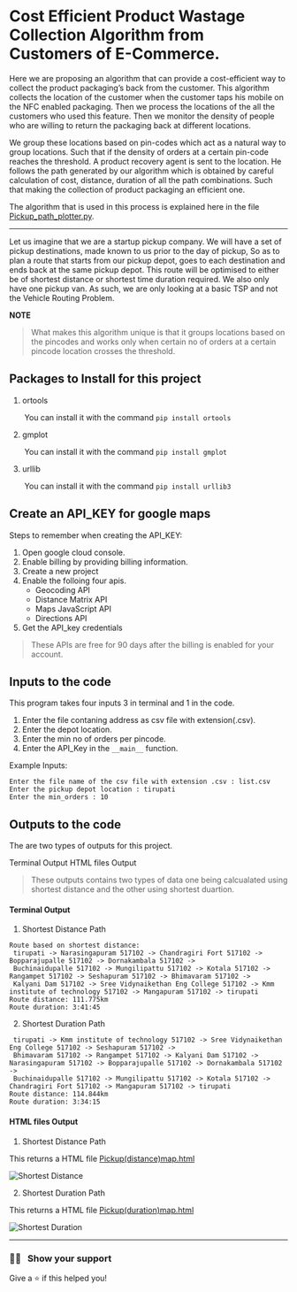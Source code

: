 # Cost Efficient Product Wastage Collection Algorithm from Customers of E-Commerce.

Here we are proposing an algorithm that can provide a cost-efficient way to collect the product packaging’s back from the customer. This algorithm collects the location of the customer when the customer taps his mobile on the NFC enabled packaging. Then we process the locations of the all the customers who used this feature. Then we monitor the density of people who are willing to return the packaging back at different locations.

We group these locations based on pin-codes which act as a natural way to group locations. Such that if the density of orders at a certain pin-code reaches the threshold. A product recovery agent is sent to the location. He follows the path generated by our algorithm which is obtained by careful calculation of cost, distance, duration of all the path combinations. Such that making the collection of product packaging an efficient one.

The algorithm that is used in this process is explained here in the file [Pickup_path_plotter.py](https://github.com/jithendra-varma/Shortest_pickup_path_algorithm_using_python/blob/main/Pickup_path_plotter.py).

---

Let us imagine that we are a startup pickup company. We will have a set of pickup destinations, made known to us prior to the day of pickup, So as to plan a route that starts from our pickup depot, goes to each destination and ends back at the same pickup depot. This route will be optimised to either be of shortest distance or shortest time duration required. We also only have one pickup van. As such, we are only looking at a basic TSP and not the Vehicle Routing Problem.

**NOTE**

> What makes this algorithm unique is that it groups locations based on the pincodes and works only when certain no of orders at a certain pincode location crosses the threshold.

## Packages to Install for this project

1. ortools
 
&nbsp;&nbsp;&nbsp;&nbsp;&nbsp;&nbsp;&nbsp;You can install it with the command `pip install ortools`

2. gmplot

&nbsp;&nbsp;&nbsp;&nbsp;&nbsp;&nbsp;&nbsp;You can install it with the command `pip install gmplot`

3. urllib

&nbsp;&nbsp;&nbsp;&nbsp;&nbsp;&nbsp;&nbsp;You can install it with the command `pip install urllib3`

## Create an API_KEY for google maps

Steps to remember when creating the API_KEY:

1. Open google cloud console.
2. Enable billing by providing billing information.
3. Create a new project
4. Enable the folloing four apis.
    - Geocoding API
    - Distance Matrix API
    - Maps JavaScript API
    - Directions API
5. Get the API_key credentials

> These APIs are free for 90 days after the billing is enabled for your account.

## Inputs to the code

This program takes four inputs 3 in terminal and 1 in the code.

1. Enter the file contaning address as csv file with extension(.csv).
2. Enter the depot location.
3. Enter the min no of orders per pincode.
4. Enter the API_Key in the `__main__` function.

Example Inputs:

```
Enter the file name of the csv file with extension .csv : list.csv
Enter the pickup depot location : tirupati
Enter the min_orders : 10
```

## Outputs to the code

The are two types of outputs for this project.

Terminal Output
HTML files Output

> These outputs contains two types of data one being calcualated using shortest distance and the other using shortest duartion.

#### Terminal Output

1. Shortest Distance Path
```
Route based on shortest distance:
 tirupati -> Narasingapuram 517102 -> Chandragiri Fort 517102 -> Bopparajupalle 517102 -> Dornakambala 517102 -> 
 Buchinaidupalle 517102 -> Mungilipattu 517102 -> Kotala 517102 -> Rangampet 517102 -> Seshapuram 517102 -> Bhimavaram 517102 -> 
 Kalyani Dam 517102 -> Sree Vidynaikethan Eng College 517102 -> Kmm institute of technology 517102 -> Mangapuram 517102 -> tirupati
Route distance: 111.775km
Route duration: 3:41:45
```
2. Shortest Duration Path
```
 tirupati -> Kmm institute of technology 517102 -> Sree Vidynaikethan Eng College 517102 -> Seshapuram 517102 -> 
 Bhimavaram 517102 -> Rangampet 517102 -> Kalyani Dam 517102 -> Narasingapuram 517102 -> Bopparajupalle 517102 -> Dornakambala 517102 -> 
 Buchinaidupalle 517102 -> Mungilipattu 517102 -> Kotala 517102 -> Chandragiri Fort 517102 -> Mangapuram 517102 -> tirupati
Route distance: 114.844km
Route duration: 3:34:15
```

#### HTML files Output

1. Shortest Distance Path

This returns a HTML file [Pickup(distance)map.html](https://github.com/jithendravarma/Shortest_pickup_path_algorithm_using_python/blob/main/Pickup(distance)map.html)


![Shortest Distance](https://github.com/jithendra-varma/Shortest_pickup_path_algorithm_using_python/blob/main/Images/Pickup_Distance.png)


2. Shortest Duration Path

This returns a HTML file [Pickup(duration)map.html](https://github.com/jithendra-varma/Shortest_pickup_path_algorithm_using_python/blob/main/Pickup(duration)map.html)


![Shortest Duration](https://github.com/jithendra-varma/Shortest_pickup_path_algorithm_using_python/blob/main/Images/Pickup_Duration.png)

---

### :man_astronaut: &nbsp; Show your support

Give a ⭐️ if this helped you!
